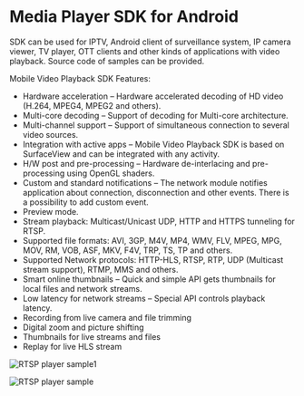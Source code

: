 # Media Player SDK for Android

SDK can be used for IPTV, Android client of surveillance system, IP camera viewer, TV player, OTT clients and other kinds of applications with video playback. Source code of samples can be provided.

   Mobile Video Playback SDK Features:
   * Hardware acceleration – Hardware accelerated decoding of HD video (H.264, MPEG4, MPEG2 and others).
   * Multi-core decoding – Support of decoding for Multi-core architecture.
   * Multi-channel support – Support of simultaneous connection to several video sources.
   * Integration with active apps – Mobile Video Playback SDK is based on SurfaceView and can be integrated with any activity.
   * H/W post and pre-processing – Hardware de-interlacing and pre-processing using OpenGL shaders.
   * Custom and standard notifications – The network module notifies application about connection, disconnection and other events. There is a possibility to add custom event.
   * Preview mode.
   * Stream playback: Multicast/Unicast UDP, HTTP and HTTPS tunneling for RTSP.
   * Supported file formats: AVI, 3GP, M4V, MP4, WMV, FLV, MPEG, MPG, MOV, RM, VOB, ASF, MKV, F4V, TRP, TS, TP and others.
   * Supported Network protocols: HTTP-HLS, RTSP, RTP, UDP (Multicast stream support), RTMP, MMS and others.
   * Smart online thumbnails – Quick and simple API gets thumbnails for local files and network streams.
   * Low latency for network streams – Special API controls playback latency.
   * Recording from live camera and file trimming
   * Digital zoom and picture shifting
   * Thumbnails for live streams and files
   * Replay for live HLS stream
   
      

![RTSP player sample1](http://www.videoexpertsgroup.com/git/sample1.png)

      

![RTSP player sample](http://www.videoexpertsgroup.com/git/sample2.png)
